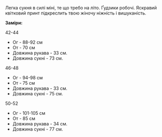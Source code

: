 Легка сукня в силі міні, те що требо на літо. Ґудзики робочі. Яскравий квітковий принт підкреслить твою жіночу ніжність і вишуканість.

**Заміри:**

42-44

- Ог - 88-92 см
- От - 70 см
- Довжина рукава - 33 см.
- Довжина сукні - 73 см.

46-48

- Ог - 94-98 см
- От - 75 см
- Довжина рукава - 33 см.
- Довжина сукні - 75 см.

50-52

- Ог - 101-105 см
- От - 85 см
- Довжина рукава - 34 см.
- Довжина сукні - 77 см.
